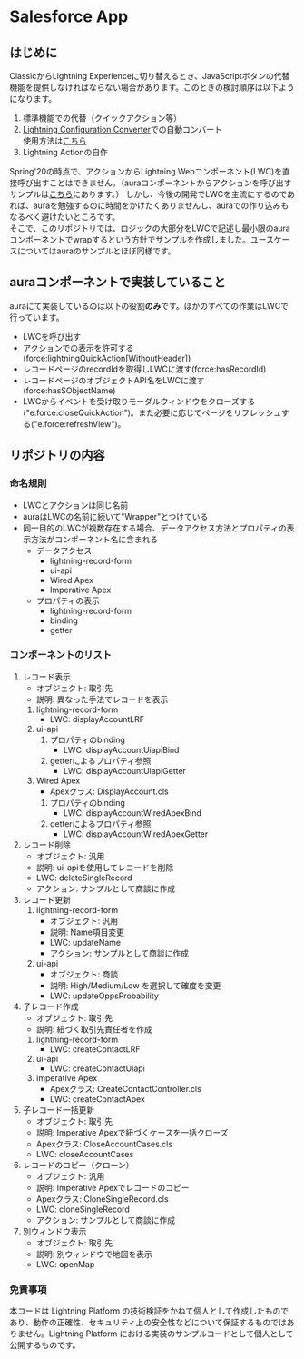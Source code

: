 # Salesforce App

## はじめに
ClassicからLightning Experienceに切り替えるとき、JavaScriptボタンの代替機能を提供しなければならない場合があります。このときの検討順序は以下ようになります。
1. 標準機能での代替（クイックアクション等）
2. [Lightning Configuration Converter](https://lightning-configuration.salesforce.com/)での自動コンバート  
使用方法は[こちら](https://success.salesforce.com/0D53A00003tjmxL)
3. Lightning Actionの自作

Spring'20の時点で、アクションからLightning Webコンポーネント(LWC)を直接呼び出すことはできません。（auraコンポーネントからアクションを呼び出すサンプルは[こちら](https://github.com/az-ak/LEXComponentsBundleJP)にあります。）
しかし、今後の開発でLWCを主流にするのであれば、auraを勉強するのに時間をかけたくありませんし、auraでの作り込みもなるべく避けたいところです。  
そこで、このリポジトリでは、ロジックの大部分をLWCで記述し最小限のauraコンポーネントでwrapするという方針でサンプルを作成しました。ユースケースについてはauraのサンプルとほぼ同様です。

## auraコンポーネントで実装していること
auraにて実装しているのは以下の役割**のみ**です。ほかのすべての作業はLWCで行っています。
* LWCを呼び出す
* アクションでの表示を許可する(force:lightningQuickAction[WithoutHeader])
* レコードページのrecordIdを取得しLWCに渡す(force:hasRecordId)
* レコードページのオブジェクトAPI名をLWCに渡す(force:hasSObjectName)
* LWCからイベントを受け取りモーダルウィンドウをクローズする("e.force:closeQuickAction")。また必要に応じてページをリフレッシュする("e.force:refreshView")。

## リポジトリの内容
### 命名規則
* LWCとアクションは同じ名前
* auraはLWCの名前に続いて"Wrapper"とつけている
* 同一目的のLWCが複数存在する場合、データアクセス方法とプロパティの表示方法がコンポーネント名に含まれる
	* データアクセス
		* lightning-record-form
		* ui-api
		* Wired Apex
		* Imperative Apex
	* プロパティの表示
		* lightning-record-form
		* binding
		* getter

### コンポーネントのリスト
1. レコード表示
	* オブジェクト: 取引先
	* 説明: 異なった手法でレコードを表示
	1. lightning-record-form
		* LWC: displayAccountLRF
	2. ui-api
		1. プロパティのbinding
			* LWC: displayAccountUiapiBind
		2. getterによるプロパティ参照
			* LWC: displayAccountUiapiGetter
	3. Wired Apex
		* Apexクラス: DisplayAccount.cls
		1. プロパティのbinding
			* LWC: displayAccountWiredApexBind
		2. getterによるプロパティ参照
			* LWC: displayAccountWiredApexGetter
2. レコード削除
    * オブジェクト: 汎用
    * 説明: ui-apiを使用してレコードを削除
	* LWC: deleteSingleRecord
	* アクション: サンプルとして商談に作成
3. レコード更新
	1. lightning-record-form
		* オブジェクト: 汎用
		* 説明: Name項目変更
		* LWC: updateName
		* アクション: サンプルとして商談に作成
	2. ui-api
		* オブジェクト: 商談
		* 説明: High/Medium/Low を選択して確度を変更
		* LWC: updateOppsProbability
4. 子レコード作成
	* オブジェクト: 取引先
	* 説明: 紐づく取引先責任者を作成
	1. lightning-record-form
		* LWC: createContactLRF
	2. ui-api
		* LWC: createContactUiapi
	3. imperative Apex
		* Apexクラス: CreateContactController.cls
		* LWC: createContactApex
5. 子レコード一括更新
	* オブジェクト: 取引先
	* 説明: Imperative Apexで紐づくケースを一括クローズ
	* Apexクラス: CloseAccountCases.cls
	* LWC: closeAccountCases
6. レコードのコピー（クローン）
	* オブジェクト: 汎用
	* 説明: Imperative Apexでレコードのコピー
	* Apexクラス: CloneSingleRecord.cls
	* LWC: cloneSingleRecord
	* アクション: サンプルとして商談に作成
7. 別ウィンドウ表示
	* オブジェクト: 取引先
	* 説明: 別ウィンドウで地図を表示
	* LWC: openMap

### 免責事項
本コードは Lightning Platform の技術検証をかねて個人として作成したものであり、動作の正確性、セキュリティ上の安全性などについて保証するものではありません。Lightning Platform における実装のサンプルコードとして個人として公開するものです。
